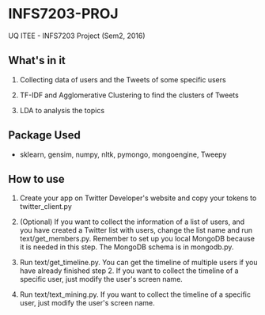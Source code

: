 # INFS7203-PROJ
UQ ITEE - INFS7203 Project (Sem2, 2016)

## What's in it

1. Collecting data of users and the Tweets of some specific users

2. TF-IDF and Agglomerative Clustering to find the clusters of Tweets

3. LDA to analysis the topics

## Package Used

- sklearn, gensim, numpy, nltk, pymongo, mongoengine, Tweepy

## How to use

1. Create your app on Twitter Developer's website and copy your tokens to twitter_client.py

2. (Optional) If you want to collect the information of a list of users, and you have created a Twitter list with users, change the list name and run text/get_members.py.
Remember to set up you local MongoDB because it is needed in this step. The MongoDB schema is in mongodb.py.

3. Run text/get_timeline.py. You can get the timeline of multiple users if you have already finished step 2. If you want to collect the timeline of a specific user, just modify the user's screen name.

4. Run text/text_mining.py. If you want to collect the timeline of a specific user, just modify the user's screen name.
